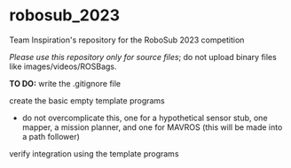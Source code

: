 # robosub_2023
Team Inspiration's repository for the RoboSub 2023 competition

*Please use this repository only for source files*; do not upload binary files like images/videos/ROSBags.

**TO DO:**
write the .gitignore file

create the basic empty template programs 
- do not overcomplicate this, one for a hypothetical sensor stub, one mapper, a mission planner, and one for MAVROS (this will be made into a path follower)

verify integration using the template programs
